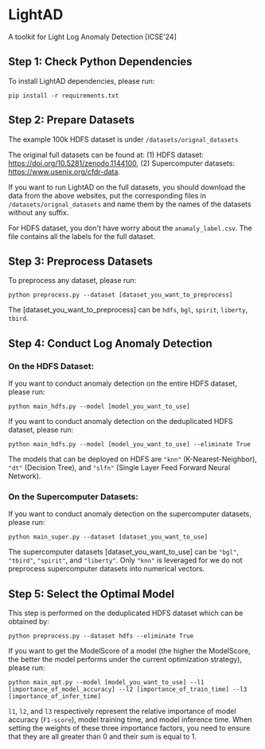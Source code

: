 # LightAD
A toolkit for Light Log Anomaly Detection [ICSE'24]

## Step 1: Check Python Dependencies

To install LightAD dependencies, please run:

```shell
pip install -r requirements.txt
```

## Step 2: Prepare Datasets

The example 100k HDFS dataset is under ```/datasets/orignal_datasets```

The original full datasets can be found at: (1) HDFS dataset: https://doi.org/10.5281/zenodo.1144100, (2) Supercomputer datasets: https://www.usenix.org/cfdr-data.

If you want to run LightAD on the full datasets, you should download the data from the above websites, put the corresponding files in ```/datasets/orignal_datasets``` and name them by the names of the datasets without any suffix.

For HDFS dataset, you don't have worry about the ```anamaly_label.csv```. The file contains all the labels for the full dataset.

## Step 3: Preprocess Datasets
To preprocess any dataset, please run:

```shell
python preprocess.py --dataset [dataset_you_want_to_preprocess] 
```
The [dataset_you_want_to_preprocess] can be ```hdfs```, ```bgl```, ```spirit```, ```liberty```, ```tbird```.
## Step 4: Conduct Log Anomaly Detection
### On the HDFS Dataset:

If you want to conduct anomaly detection on the entire HDFS dataset, please run:

```shell
python main_hdfs.py --model [model_you_want_to_use]
```
If you want to conduct anomaly detection on the deduplicated HDFS dataset, please run:

```shell
python main_hdfs.py --model [model_you_want_to_use] --eliminate True
```

The models that can be deployed on HDFS are ```"knn"``` (K-Nearest-Neighbor), ```"dt"``` (Decision Tree), and ```"slfn"``` (Single Layer Feed Forward Neural Network).
### On the Supercomputer Datasets:

If you want to conduct anomaly detection on the supercomputer datasets, please run:

```shell
python main_super.py --dataset [dataset_you_want_to_use]
```
The supercomputer datasets [dataset_you_want_to_use] can be ```"bgl"```, ```"tbird"```, ```"spirit"```, and ```"liberty"```. Only ```"knn"``` is leveraged for we do not preprocess supercomputer datasets into numerical vectors.
## Step 5: Select the Optimal Model

This step is performed on the deduplicated HDFS dataset which can be obtained by:
```shell
python preprocess.py --dataset hdfs --eliminate True 
```
If you want to get the ModelScore of a model (the higher the ModelScore, the better the model performs under the current optimization strategy), please run:

```shell
python main_opt.py --model [model_you_want_to_use] --l1 [importance_of_model_accuracy] --l2 [importance_of_train_time] --l3 [importance_of_infer_time]
```
```l1```, ```l2```, and ```l3``` respectively represent the relative importance of model accuracy (```F1-score```), model training time, and model inference time. When setting the weights of these three importance factors, you need to ensure that they are all greater than 0 and their sum is equal to 1.